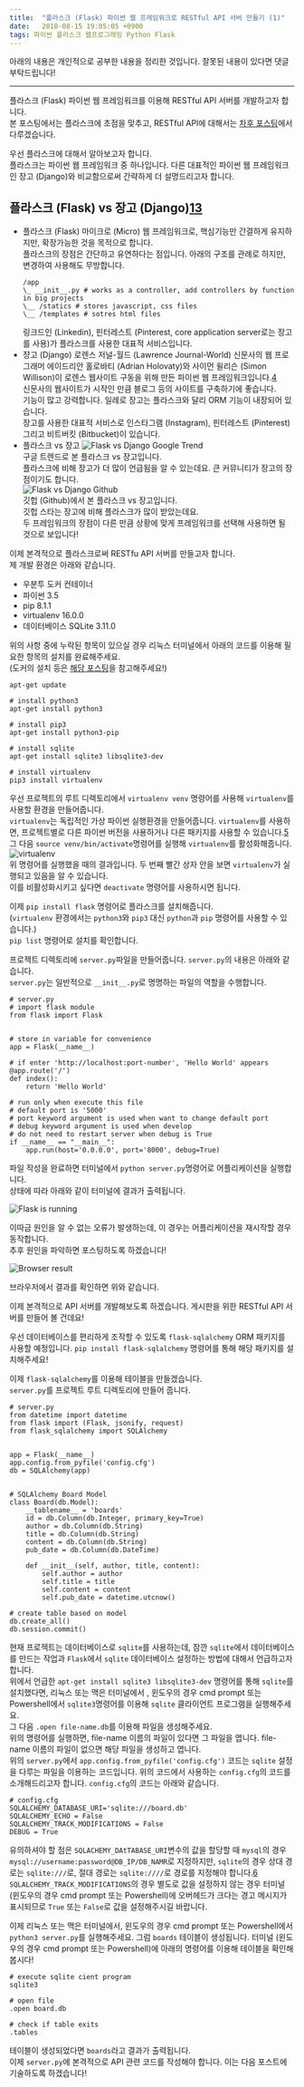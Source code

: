 ```yaml
---
title:  "플라스크 (Flask) 파이썬 웹 프레임워크로 RESTful API 서버 만들기 (1)"
date:   2018-08-15 19:05:05 +0900
tags: 파이썬 플라스크 웹프로그래밍 Python Flask 
---
```

아래의 내용은 개인적으로 공부한 내용을 정리한 것입니다. 잘못된 내용이 있다면 댓글 부탁드립니다!

- - -

플라스크 (Flask) 파이썬 웹 프레임워크를 이용해 RESTful API 서버를 개발하고자 합니다.  
본 포스팅에서는 플라스크에 초점을 맞추고, RESTful API에 대해서는 [차후 포스팅](../web-api)에서 다루겠습니다.


우선 플라스크에 대해서 알아보고자 합니다.  
플라스크는 파이썬 웹 프레임워크 중 하나입니다. 다른 대표적인 파이썬 웹 프레임워크인 장고 (Django)와 비교함으로써 간략하게 더 설명드리고자 합니다.

## 플라스크 (Flask) vs 장고 (Django)[1][2][3]
* 플라스크 (Flask)
    마이크로 (Micro) 웹 프레임워크로, 핵심기능만 간결하게 유지하지만, 확장가능한 것을 목적으로 합니다.  
    플라스크의 장점은 간단하고 유연하다는 점입니다.
    아래의 구조를 관례로 하지만, 변경하여 사용해도 무방합니다.  
    ```
    /app
    \_ __init__.py # works as a controller, add controllers by function in big projects
    \__ /statics # stores javascript, css files
    \__ /templates # sotres html files
    ```
    링크드인 (Linkedin), 핀터레스트 (Pinterest, core application server로는 장고를 사용)가 플라스크를 사용한 대표적 서비스입니다.
* 쟝고 (Django)
    로렌스 저널-월드 (Lawrence Journal-World) 신문사의 웹 프로그래머 에이드리안 홀로바티 (Adrian Holovaty)와 사이먼 윌리슨 (Simon Willison)이 로렌스 웹사이트 구동을 위해 만든 파이썬 웹 프레임워크입니다.[4]    
    신문사의 웹사이트가 시작인 만큼 블로그 등의 사이트를 구축하기에 좋습니다.  
    기능이 많고 강력합니다. 일례로 장고는 플라스크와 달리 ORM 기능이 내장되어 있습니다.   
    장고를 사용한 대표적 서비스로 인스타그램 (Instagram), 핀터레스트 (Pinterest) 그리고 비트버킷 (Bitbucket)이 있습니다.
* 플라스크 vs 장고
    ![Flask vs Django Google Trend](../assets/images/2018-08-15-build-RESTful-api-server-with-flask-01-flask-django-google-trend.png)   
    구글 트렌드로 본 플라스크 vs 장고입니다.  
    플라스크에 비해 장고가 더 많이 언급됨을 알 수 있는데요. 큰 커뮤니티가 장고의 장점이기도 합니다.   
    ![Flask vs Django Github](../assets/images/2018-08-15-build-RESTful-api-server-with-flask-02-flask-django-github.png)  
    깃헙 (Github)에서 본 플라스크 vs 장고입니다.  
    깃헙 스타는 장고에 비해 플라스크가 많이 받았는데요.   
    두 프레임워크의 장점이 다른 만큼 상황에 맞게 프레임워크를 선택해 사용하면 될 것으로 보입니다!   

이제 본격적으로 플라스크로써 RESTfu API 서버를 만들고자 합니다.  
제 개발 환경은 아래와 같습니다.
* 우분투 도커 컨테이너
* 파이썬 3.5
* pip 8.1.1
* virtualenv 16.0.0
* 데이터베이스 SQLite 3.11.0

위의 사항 중에 누락된 항목이 있으실 경우 리눅스 터미널에서 아래의 코드를 이용해 필요한 항목의 설치를 완료해주세요.  
(도커의 설치 등은 [해당 포스팅](../run-linux-on-windows-03-docker)을 참고해주세요!)  
```
apt-get update

# install python3
apt-get install python3

# install pip3
apt-get install python3-pip

# install sqlite
apt-get install sqlite3 libsqlite3-dev

# install virtualenv
pip3 install virtualenv
```  

우선 프로젝트의 루트 디렉토리에서 ```virtualenv venv``` 명령어를 사용해 ```virtualenv```를 사용할 환경을 만들어줍니다.  
```virtualenv```는 독립적인 가상 파이썬 실행환경을 만들어줍니다. ```virtualenv```를 사용하면, 프로젝트별로 다른 파이썬 버전을 사용하거나 다른 패키지를 사용할 수 있습니다.[5]   
그 다음 ```source venv/bin/activate```명령어를 실행해 ```virtualenv```를 활성화해줍니다.  
![virtualenv](../assets/images/2018-08-15-build-RESTful-api-server-with-flask-03-virtualenv.png)  
위 명령어를 실행했을 때의 결과입니다. 두 번째 빨간 상자 안을 보면 ```virtualenv```가 실행되고 있음을 알 수 있습니다.   
이를 비활성화시키고 싶다면 ```deactivate``` 명령어를 사용하시면 됩니다.  

이제 ```pip install flask``` 명령어로 플라스크를 설치해줍니다.  
(```virtualenv``` 환경에서는 ```python3```와 ```pip3``` 대신 ```python```과 ```pip``` 명령어를 사용할 수 있습니다.)  
```pip list``` 명령어로 설치를 확인합니다.  

프로젝트 디렉토리에 ```server.py```파일을 만들어줍니다. ```server.py```의 내용은 아래와 같습니다.  
```server.py```는 일반적으로 ```__init__.py```로 명명하는 파일의 역할을 수행합니다.  
```
# server.py
# import flask module
from flask import Flask


# store in variable for convenience
app = Flask(__name__)

# if enter 'http://localhost:port-number', 'Hello World' appears
@app.route('/')
def index():
    return 'Hello World'

# run only when execute this file
# default port is '5000'
# port keyword argument is used when want to change default port
# debug keyword argument is used when develop
# do not need to restart server when debug is True
if __name__ == "__main__":
    app.run(host='0.0.0.0', port='8000', debug=True)
```

파일 작성을 완료하면 터미널에서 ```python server.py```명령어로 어플리케이션을 실행합니다.  
상태에 따라 아래와 같이 터미널에 결과가 출력됩니다.

![Flask is running](../assets/images/2018-08-15-build-RESTful-api-server-with-flask-04-flask-running.png)  

이따금 원인을 알 수 없는 오류가 발생하는데, 이 경우는 어플리케이션을 재시작할 경우 동작합니다.  
추후 원인을 파악하면 포스팅하도록 하겠습니다!

![Browser result](../assets/images/2018-08-15-build-RESTful-api-server-with-flask-05-browser-result.png)  

브라우저에서 결과를 확인하면 위와 같습니다.  

이제 본격적으로 API 서버를 개발해보도록 하겠습니다. 게시판을 위한 RESTful API 서버를 만들어 볼 건데요!  

우선 데이터베이스를 편리하게 조작할 수 있도록 ```flask-sqlalchemy``` ORM 패키지를 사용할 예정입니다. ```pip install flask-sqlalchemy``` 명령어를 통해 해당 패키지를 설치해주세요!  

이제 ```flask-sqlalchemy```를 이용해 테이블을 만들겠습니다.  
```server.py```를 프로젝트 루트 디렉토리에 만들어 줍니다.  

```
# server.py
from datetime import datetime
from flask import (Flask, jsonify, request)
from flask_sqlalchemy import SQLAlchemy


app = Flask(__name__)
app.config.from_pyfile('config.cfg')
db = SQLAlchemy(app)


# SQLAlchemy Board Model
class Board(db.Model):
    __tablename__ = 'boards'
    id = db.Column(db.Integer, primary_key=True)
    author = db.Column(db.String)
    title = db.Column(db.String)
    content = db.Column(db.String)
    pub_date = db.Column(db.DateTime)

    def __init__(self, author, title, content):
        self.author = author
        self.title = title
        self.content = content
        self.pub_date = datetime.utcnow()

# create table based on model
db.create_all()
db.session.commit()
```
현재 프로젝트는 데이터베이스로 ```sqlite```를 사용하는데, 잠깐 ```sqlite```에서 데이터베이스를 만드는 작업과  ```Flask```에서 ```sqlite``` 데이터베이스 설정하는 방법에 대해서 언급하고자 합니다.  
위에서 언급한 ```apt-get install sqlite3 libsqlite3-dev``` 명령어를 통해 ```sqlite```를 설치했다면, 리눅스 또는 맥은 터미널에서 , 윈도우의 경우 cmd prompt 또는 Powershell에서 ```sqlite3```명령어를 이용해 ```sqlite``` 클라이언트 프로그램을 실행해주세요.   
그 다음 ```.open file-name.db```를 이용해 파일을 생성해주세요.  
위의 명령어를 실행하면, file-name 이름의 파일이 있다면 그 파일을 엽니다. file-name 이름의 파일이 없으면 해당 파일을 생성하고 엽니다.  
위의 ```server.py```에서 ```app.config.from_pyfile('config.cfg')``` 코드는 ```sqlite``` 설정을 다루는 파일을 이용하는 코드입니다. 위의 코드에서 사용하는 ```config.cfg```의 코드를 소개해드리고자 합니다. ```config.cfg```의 코드는 아래와 같습니다.  

```
# config.cfg
SQLALCHEMY_DATABASE_URI='sqlite:///board.db'
SQLALCHEMY_ECHO = False
SQLALCHEMY_TRACK_MODIFICATIONS = False
DEBUG = True
```
유의하셔야 할 점은 ```SQLACHEMY_DAtTABASE_URI```변수의 값을 할당할 때 ```mysql```의 경우 ```mysql://username:password@DB_IP/DB_NAMR```로 지정하지만, ```sqlite```의 경우 상대 경로는 ```sqlite:///```로, 절대 경로는 ```sqlite:////```로 경로를 지정해야 합니다.[6]  
```SQLALCHEMY_TRACK_MODIFICATIONS```의 경우 별도로 값을 설정하지 않는 경우 터미널 (윈도우의 경우 cmd prompt 또는 Powershell)에 오버헤드가 크다는 경고 메시지가 표시되므로 ```True``` 또는 ```False```로 값을 설정해주시길 바랍니다.  

이제 리눅스 또는 맥은 터미널에서, 윈도우의 경우 cmd prompt 또는 Powershell에서 ```python3 server.py```를 실행해주세요. 그럼 ```boards``` 테이블이 생성됩니다. 터미널 (윈도우의 경우 cmd prompt 또는 Powershell)에 아래의 명령어를 이용해 테이블을 확인해봅시다!  
```
# execute sqlite cient program
sqlite3

# open file
.open board.db

# check if table exits
.tables
``` 

테이블이 생성되었다면 ```boards```라고 결과가 출력됩니다.  
이제 ```server.py```에 본격적으로 API 관련 코드를 작성해야 합니다. 이는 다음 포스트에 기술하도록 하겠습니다!

[1]: https://speakerdeck.com/nerogit/django-vs-flask-ggabobsida?slide=7
[2]: http://bluese05.tistory.com/44
[3]: https://flask-docs-kr.readthedocs.io/ko/latest/foreword.html#micro
[4]: https://ko.wikipedia.org/wiki/%EC%9E%A5%EA%B3%A0_(%EC%9B%B9_%ED%94%84%EB%A0%88%EC%9E%84%EC%9B%8C%ED%81%AC)
[5]: http://ulismoon.tistory.com/2
[6]: https://beomi.github.io/2017/10/20/DB-To-SQLAlchemy-Model/